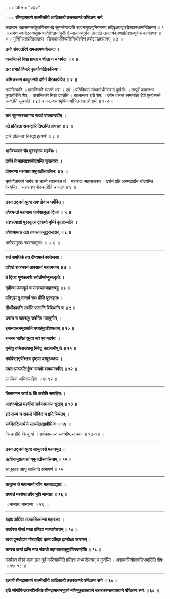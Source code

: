 +++
title = "०६०"

+++
**श्रीमद्रामायणे वाल्मीकीये आदिकाव्ये उत्तरकाण्डे षष्टितमः सर्गः**

कदाचन भद्रासनमलंकुर्वाणेरामभद्रे सुमन्त्रेणतंप्रति च्यवनमुखमुनिगणस्य तद्दिदृक्षयाद्वारदेशावस्थाननिवेदनम् ॥ १ ॥ रामेण स्वचोदनयासुमन्त्रप्रवेशितानांमुनीनां -सत्कारपूर्वकं तान्प्रति तत्कार्यकरणप्रतिज्ञानपूर्वकं कार्यप्रश्नः ॥ २ ॥ मुनिभिस्तप्रतिज्ञामात्रा -न्निजकार्यनिष्पत्तिनिर्धारणेन हर्षाद्रामप्रशंसनम् ॥ ३ ॥

**तयोः संवदतोरेवं रामलक्ष्मणयोस्तदा ।**

**वासन्तिकी निशा प्राप्ता न शीता न च घर्मदा ॥ १ ॥**

**ततः प्रभाते विमले कृतपौर्वाह्णिकक्रियः ।**

**अभिचक्राम काकुत्स्थो दर्शनं पौरकार्यवित् ॥ २ ॥**

तयोरित्यादि ॥ वासन्तिकी वसन्ते भवा । एवं । प्रतिदिवसं संवदतोर्धर्मसंवादं कुर्वतोः । तत्पूर्वं प्रजारक्षणं कुर्वतोरिति शेषः । वासन्तिकी निशा प्राप्तेति । कालान्तर इति शेषः । एतेन वसन्ते समानीता देवी पुनर्वसन्ते त्यक्तेति सूचयति । इदं च कालवचनमृषिकार्योचितत्वप्रदर्शनार्थं ॥ १-२ ॥

****

**ततः सुमन्त्रस्त्वागम्य राघवं वाक्यमब्रवीत् ।**

**एते प्रतिहता राजन्द्वारि तिष्ठन्ति तापसाः ॥ ३ ॥**

द्वारि प्रतिहताः निरुद्धा इत्यर्थः ॥ ३ ॥

****

**भार्गवच्यवनं चैव पुरस्कृत्य महर्षयः ।**

**दर्शनं ते महाराज्ञश्चोदयन्ति कृतत्वराः ।**

**प्रीयमाणा नरव्याघ्र यमुनातीरवासिनः ॥ ४ ॥**

भृगोर्गोत्रापत्यं भार्गवः स चासौ च्यवनश्च तं । महाराज्ञः महाराजस्य । दर्शनं प्रति अस्मदादीन चोदयन्ति प्रेरयन्ति । महाराज्ञश्चोदयन्तीति च पाठः ॥ ४ ॥

****

**तस्य तद्वचनं श्रुत्वा रामः प्रोवाच धर्मवित् ।**

**प्रवेश्यन्तां महाभागा भार्गवप्रमुखा द्विजाः ॥ ५ ॥**

**राज्ञस्त्वाज्ञां पुरस्कृत्य द्वाःस्थो मृर्ध्नि कृताञ्जलिः ।**

**प्रवेशयामास तदा तापसान्त्सुदुरासदान् ॥ ६ ॥**

भार्गवप्रमुखाः च्यवनप्रमुखाः ॥ ५-६ ॥

****

**शतं समधिकं तत्र दीप्यमानं स्वतेजसा ।**

**प्रविष्टं राजभवनं तापसानां महात्मनाम् ॥ ७ ॥**

**ते द्विजाः पूर्णकलशैः सर्वतीर्थाम्बुसत्कृतैः ।**

**गृहीत्वा फलमूलं च रामस्याभ्याहरन्बहु ॥ ८ ॥**

**प्रतिगृह्य तु तत्सर्वं रामः प्रीति पुरस्कृतः ।**

**तीर्थोदकानि सर्वाणि फलानि विविधानि च ॥ ९ ॥**

**उवाच च महाबाहुः सर्वानेव महामुनीन् ।**

**इमान्यासनमुख्यानि यथार्हमुपविश्यताम् ॥ १० ॥**

**रामस्य भाषितं श्रुत्वा सर्व एव महर्षयः ।**

**बृसीषु रुचिराख्यासु निषेदुः काञ्चनीषु ते ॥ ११ ॥**

**उपविष्टानृषींस्तत्र दृष्ट्वा परपुरञ्जयः ।**

**प्रयतः प्राञ्जलिर्भूत्वा राघवो वाक्यमनवीत् ॥ १२ ॥**

समधिकं अधिकसहितं ॥ ७-१२ ॥

****

**किमागमन कार्यं वः किं करोमि समाहितः ।**

**आज्ञाप्योऽहं महर्षीणां सर्वकामकरः सुखम् ॥ १३ ॥**

**इदं राज्यं च सकलं जीवितं च हृदि स्थितम् ।**

**सर्वमेतद्विजार्थं मे सत्यमेतद्ब्रवीमि वः ॥ १४ ॥**

किं करोमि किं कुर्यां । सर्वकामकरः सर्वाभीष्टसाधकः ॥ १३-१४ ॥

****

**तस्य तद्वचनं श्रुत्वा साधुकारो महानभूत् ।**

**ऋषीणामुग्रतपसां यमुनातीरवासिनाम् ॥ १५ ॥**

साधुकारः साधु साध्विति संभाषणं ॥ १५

****

**ऊचुश्च ते महात्मानो हर्षेण महताऽऽवृताः ।**

**उपपन्नं नरश्रेष्ठ तवैव भुवि नान्यतः ॥ १६ ॥**

॥ नान्यतः नान्यस्य ॥ १६ ॥

****

**बहवः पार्थिवा राजन्नतिक्रान्ता महाबलाः ।**

**कार्यस्य गौरवं मत्वा प्रतिज्ञां नाभ्यरोचयन् ॥ १७ ॥**

**त्वया पुनर्ब्राह्मण गौरवादियं कृता प्रतिज्ञा ह्यनवेक्ष्य कारणम् ।**

**ततश्च कर्ता ह्यसि नात्र संशयो महाभयात्रातुमृषींस्त्वमर्हसि ॥ १८ ॥**

कार्यस्य गौरवं मत्वा ततः पूर्वं करिष्यामीति प्रतिज्ञां नाभ्यरोचयन् न कुर्वन्ति । अशक्यनियोगापत्तिभयादिति शेषः ॥ १७-१८ ॥

****

**इत्यार्षे श्रीमद्रामायणे वाल्मीकीये आदिकाव्ये उत्तरकाण्डे षष्टितमः सर्गः ॥ ६० ॥**

**इति श्रीगोविन्दराजविरचिते श्रीमद्रामायणभूषणे मणिमुकुटाख्याने उत्तरकाण्डव्याख्याने षष्टितमः सर्गः ॥ ६० ॥**
